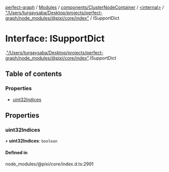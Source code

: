 [perfect-graph](../README.md) / [Modules](../modules.md) / [components/ClusterNodeContainer](../modules/components_ClusterNodeContainer.md) / [<internal\>](../modules/components_ClusterNodeContainer._internal_.md) / ["/Users/turgaysaba/Desktop/projects/perfect-graph/node\_modules/@pixi/core/index"](../modules/components_ClusterNodeContainer._internal_.__Users_turgaysaba_Desktop_projects_perfect_graph_node_modules__pixi_core_index_.md) / ISupportDict

# Interface: ISupportDict

[<internal>](../modules/components_ClusterNodeContainer._internal_.md).["/Users/turgaysaba/Desktop/projects/perfect-graph/node_modules/@pixi/core/index"](../modules/components_ClusterNodeContainer._internal_.__Users_turgaysaba_Desktop_projects_perfect_graph_node_modules__pixi_core_index_.md).ISupportDict

## Table of contents

### Properties

- [uint32Indices](components_ClusterNodeContainer._internal_.__Users_turgaysaba_Desktop_projects_perfect_graph_node_modules__pixi_core_index_.ISupportDict.md#uint32indices)

## Properties

### uint32Indices

• **uint32Indices**: `boolean`

#### Defined in

node_modules/@pixi/core/index.d.ts:2991
